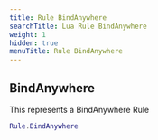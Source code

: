 ```yaml
---
title: Rule BindAnywhere
searchTitle: Lua Rule BindAnywhere
weight: 1
hidden: true
menuTitle: Rule BindAnywhere
---
```

## BindAnywhere

This represents a BindAnywhere Rule
```lua
Rule.BindAnywhere
```